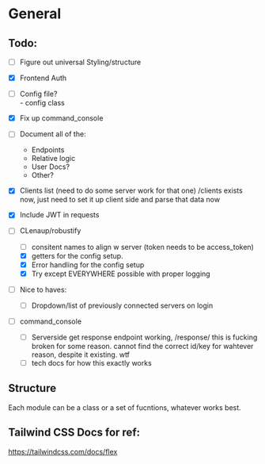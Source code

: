 # General


## Todo:
- [ ] Figure out universal Styling/structure
- [X] Frontend Auth
- [ ] Config file?  
        - config class
- [X] Fix up command_console
- [ ] Document all of the:
    - Endpoints
    - Relative logic
    - User Docs?
    - Other?

- [X] Clients list (need to do some server work for that one)
    /clients exists now, just need to set it up client side and parse that data now
- [X] Include JWT in requests

- [ ] CLenaup/robustify
    - [ ] consitent names to align w server (token needs to be access_token)
    - [X] getters for the config setup.
    - [X] Error handling for the config setup
    - [X] Try except EVERYWHERE possible with proper logging

- [ ] Nice to haves:
    - [ ] Dropdown/list of previously connected servers on login


- [ ] command_console
    - [ ] Serverside get response endpoint working, /response/<client-id>
        this is fucking broken for some reason. cannot find the correct id/key for wahtever reason, despite it existing. wtf
    - [ ] tech docs for how this exactly works

## Structure

Each module can be a class or a set of fucntions, whatever works best. 

## Tailwind CSS Docs for ref:

https://tailwindcss.com/docs/flex
